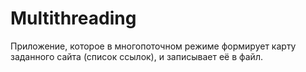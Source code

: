 # Multithreading
Приложение, которое в многопоточном режиме формирует карту заданного сайта (список ссылок), и записывает её в файл. 
